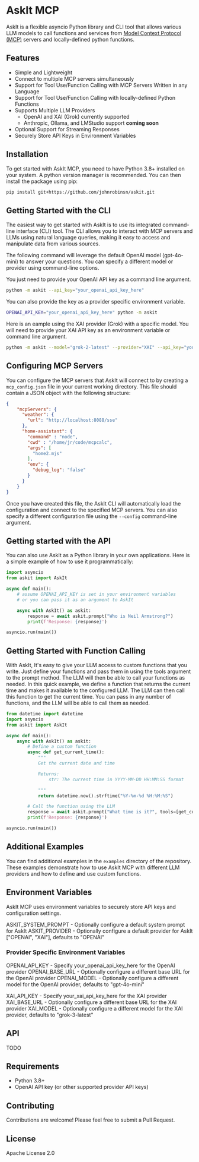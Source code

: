 

# AskIt MCP
AskIt is a flexible asyncio Python library and CLI tool that allows various LLM models to call functions and services from [Model Context Protocol (MCP)](https://modelcontextprotocol.io/introduction) servers and locally-defined python functions.

## Features
* Simple and Lightweight
* Connect to multiple MCP servers simultaneously
* Support for Tool Use/Function Calling with MCP Servers Written in any Language
* Support for Tool Use/Function Calling with locally-defined Python Functions
* Supports Multiple LLM Providers
    * OpenAI and XAI (Grok) currently supported
    * Anthropic, Ollama, and LMStudio support __coming soon__
* Optional Support for Streaming Responses
* Securely Store API Keys in Environment Variables

## Installation
To get started with AskIt MCP, you need to have Python 3.8+ installed on your system. A python version manager is recommended. You can then install the package using pip:

```bash
pip install git+https://github.com/johnrobinsn/askit.git
```

## Getting Started with the CLI
The easiest way to get started with AskIt is to use its integrated command-line interface (CLI) tool. The CLI allows you to interact with MCP servers and LLMs using natural language queries, making it easy to access and manipulate data from various sources.

The following command will leverage the default OpenAI model (gpt-4o-mini) to answer your questions. You can specify a different model or provider using command-line options.  

You just need to provide your OpenAI API key as a command line argument.

``` bash
python -m askit --api_key="your_openai_api_key_here"
```

You can also provide the key as a provider specific environment variable.

```bash
OPENAI_API_KEY="your_openai_api_key_here" python -m askit
```

Here is an eample using the XAI provider (Grok) with a specific model. You will need to provide your XAI API key as an environment variable or command line argument.

```bash
python -m askit --model="grok-2-latest" --provider="XAI" --api_key="your_xai_api_key_here"
```

## Configuring MCP Servers
You can configure the MCP servers that AskIt will connect to by creating a `mcp_config.json` file in your current working directory. This file should contain a JSON object with the following structure:

```json
{
    "mcpServers": {
      "weather": {
        "url": "http://localhost:8088/sse"
      },
      "home-assistant": {
        "command" : "node",
        "cwd" : "/home/jr/code/mcpcalc",
        "args": [
          "home2.mjs"
        ],
        "env": {
          "debug_log": "false"
        }
      }      
    }
}
```

Once you have created this file, the AskIt CLI will automatically load the configuration and connect to the specified MCP servers. You can also specify a different configuration file using the `--config` command-line argument.


## Getting started with the API

You can also use AskIt as a Python library in your own applications. Here is a simple example of how to use it programmatically:

```python
import asyncio
from askit import AskIt

async def main():
    # assume OPENAI_API_KEY is set in your environment variables
    # or you can pass it as an argument to AskIt

    async with AskIt() as askit:
        response = await askit.prompt("Who is Neil Armstrong?")
        print(f'Response: {response}')

asyncio.run(main())
```

## Getting Started with Function Calling

With AskIt, It's easy to give your LLM access to custom functions that you write.  Just define your functions and pass them in using the tools argument to the prompt method.  The LLM will then be able to call your functions as needed.  In this quick example, we define a function that returns the current time and makes it available to the configured LLM.  The LLM can then call this function to get the current time.  You can pass in any number of functions, and the LLM will be able to call them as needed.

```python
from datetime import datetime
import asyncio
from askit import AskIt

async def main():
    async with AskIt() as askit:
        # Define a custom function
        async def get_current_time():
            """
            Get the current date and time

            Returns:
                str: The current time in YYYY-MM-DD HH:MM:SS format

            """
            return datetime.now().strftime("%Y-%m-%d %H:%M:%S")

        # Call the function using the LLM
        response = await askit.prompt("What time is it?", tools=[get_current_time])
        print(f'Response: {response}')

asyncio.run(main())
```

## Additional Examples

You can find additional examples in the `examples` directory of the repository. These examples demonstrate how to use AskIt MCP with different LLM providers and how to define and use custom functions.

## Environment Variables
AskIt MCP uses environment variables to securely store API keys and configuration settings. 

ASKIT_SYSTEM_PROMPT - Optionally configure a default system prompt for AskIt
ASKIT_PROVIDER - Optionally configure a default provider for AskIt ["OPENAI", "XAI"], defaults to "OPENAI"

### Provider Specific Environment Variables

OPENAI_API_KEY - Specify your_openai_api_key_here for the OpenAI provider
OPENAI_BASE_URL - Optionally configure a different base URL for the OpenAI provider
OPENAI_MODEL - Optionally configure a different model for the OpenAI provider, defaults to "gpt-4o-mini"

XAI_API_KEY - Specify your_xai_api_key_here for the XAI provider
XAI_BASE_URL - Optionally configure a different base URL for the XAI provider
XAI_MODEL - Optionally configure a different model for the XAI provider, defaults to "grok-3-latest"

## API

TODO

## Requirements

- Python 3.8+
- OpenAI API key (or other supported provider API keys)

## Contributing

Contributions are welcome! Please feel free to submit a Pull Request.

## License

Apache License 2.0
